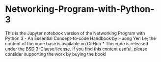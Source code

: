 # Networking-Program-with-Python-3
This is the Jupyter notebook version of the Networking Program with Python 3 - An Essential Concept-to-code Handbook by Huong Yen Le; the content of the code base is available on GitHub.* The code is released under the BSD 3-Clause license. If you find this content useful, please consider supporting the work by buying the book!
